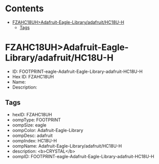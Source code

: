 



Contents
========

* [FZAHC18UH>Adafruit-Eagle-Library/adafruit/HC18U-H](#fzahc18uhadafruit-eagle-libraryadafruithc18u-h)
	* [Tags](#tags)

# FZAHC18UH>Adafruit-Eagle-Library/adafruit/HC18U-H

- ID: FOOTPRINT-eagle-Adafruit-Eagle-Library-adafruit-HC18U-H
- Hex ID: FZAHC18UH
- Name: 
- Description: 

## Tags

- hexID: FZAHC18UH
- oompType: FOOTPRINT
- oompSize: eagle
- oompColor: Adafruit-Eagle-Library
- oompDesc: adafruit
- oompIndex: HC18U-H
- oompName: Adafruit-Eagle-Library/adafruit/HC18U-H
- description: &lt;b&gt;CRYSTAL&lt;/b&gt;
- oompID: FOOTPRINT-eagle-Adafruit-Eagle-Library-adafruit-HC18U-H

